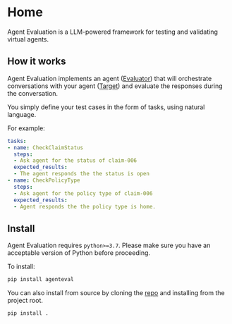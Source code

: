 # Home

Agent Evaluation is a LLM-powered framework for testing and validating virtual agents.

## How it works

Agent Evaluation implements an agent ([Evaluator](./evaluators/index.md)) that will orchestrate conversations with your agent ([Target](./targets/index.md)) and evaluate the responses during the conversation.

You simply define your test cases in the form of tasks, using natural language.

For example:

```yaml
tasks:
- name: CheckClaimStatus
  steps:
  - Ask agent for the status of claim-006
  expected_results:
  - The agent responds the the status is open
- name: CheckPolicyType
  steps:
  - Ask agent for the policy type of claim-006
  expected_results:
  - Agent responds the the policy type is home.
```

## Install

Agent Evaluation requires `python>=3.7`. Please make sure you have an acceptable version of Python before proceeding.


To install:

```bash
pip install agenteval
```


You can also install from source by cloning the [repo](https://gitlab.aws.dev/genai-tooling-incubator/agenteval) and installing from the project root.

```bash
pip install .
```

